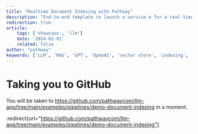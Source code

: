 ```yaml
---
title: "Realtime Document Indexing with Pathway"
description: "End-to-end template to launch a service e for a real-time document indexing pipeline powered by Pathway."
redirection: true
article:
    tags: ['showcase', 'llm']
    date: '2024-01-01'
    related: false
author: "pathway"
keywords: ['LLM', 'RAG', 'GPT', 'OpenAI', 'vector store', 'indexing', 'SharePoint', 'Google Drive', 'Gdrive', 'docker']
---
```


# Taking you to GitHub

You will be taken to https://github.com/pathwaycom/llm-app/tree/main/examples/pipelines/demo-document-indexing in a moment.

:redirect{url="https://github.com/pathwaycom/llm-app/tree/main/examples/pipelines/demo-document-indexing"}
